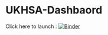 # UKHSA-Dashbaord

Click here to launch : [![Binder](https://mybinder.org/badge_logo.svg)](https://mybinder.org/v2/git/https%3A%2F%2Fgithub.com%2FZhou-S0%2FUKHSA-Dashbaord/HEAD?labpath=voila%2Frender%2Fteaching_material%2FBIO722P%2FmyPython%2Fdiy-covid19dash%2Finfluenza_dashboard%2FDashboard.ipynb%3F)
